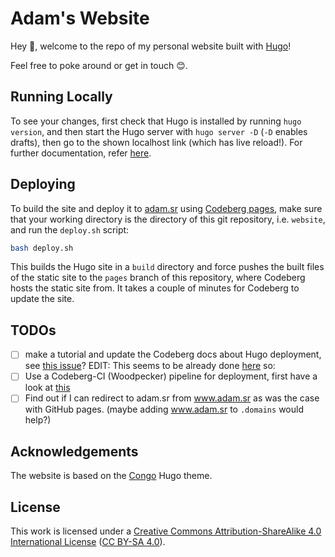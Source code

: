 # Adam's Website

Hey 👋, welcome to the repo of my personal website built with [Hugo](https://gohugo.io)!

Feel free to poke around or get in touch 😊.

## Running Locally
To see your changes, first check that Hugo is installed by running `hugo version`, and then start the Hugo server with `hugo server -D` (`-D` enables drafts), then go to the shown localhost link (which has live reload!). For further documentation, refer [here](https://gohugo.io/getting-started/quick-start).

## Deploying

<!--
OLD DEPLOYMENT INSTRUCTIONS
### GitHub Pages
_currently deploys to adamsroka.io_

OLD INSTRUCTIONS USING GITHUB ACTION:
_To deploy using GitHub pages, simply push the changes into the `main` branch — the GitHub workflow will run Hugo, build the page and serve the static site from the `gh-pages` branch._

To build the site and deploy it using GitHub pages, run `hugo` and commit and push the changes. With the current settings in the `config.toml` file, this builds the static site inside the `docs` subdirectory, which is set as the source for GitHub pages deployment.
-->

To build the site and deploy it to [adam.sr](https://adam.sr) using [Codeberg pages](https://codeberg.page), make sure that your working directory is the directory of this git repository, i.e. `website`, and run the `deploy.sh` script:

```bash
bash deploy.sh
```

This builds the Hugo site in a `build` directory and force pushes the built files of the static site to the `pages` branch of this repository, where Codeberg hosts the static site from. It takes a couple of minutes for Codeberg to update the site.

## TODOs
- [ ] make a tutorial and update the Codeberg docs about Hugo deployment, see [this issue](https://codeberg.org/Codeberg/Documentation/issues/27)? EDIT: This seems to be already done [here](https://codeberg.org/Codeberg-CI/examples) so:
- [ ] Use a Codeberg-CI (Woodpecker) pipeline for deployment, first have a look at [this](https://codeberg.org/Codeberg-CI/examples/src/branch/main/Hugo/hugo.yml)
- [ ] Find out if I can redirect to adam.sr from www.adam.sr as was the case with GitHub pages. (maybe adding www.adam.sr to `.domains` would help?)

## Acknowledgements

The website is based on the [Congo](https://git.io/hugo-congo/) Hugo theme.

## License

This work is licensed under a [Creative Commons Attribution-ShareAlike 4.0 International License](https://creativecommons.org/licenses/by-sa/4.0/) ([CC BY-SA 4.0](https://creativecommons.org/licenses/by-sa/4.0/)).
